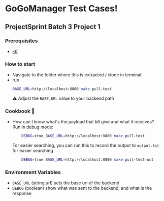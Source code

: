 # GoGoManager Test Cases!
## ProjectSprint Batch 3 Project 1

### Prerequisites
- [ k6 ](https://k6.io/docs/get-started/installation/)

### How to start
- Navigate to the folder where this is extracted / clone in terminal
- run
    ```bash
    BASE_URL=http://localhost:8080 make pull-test
    ```
    ⚠️ Adjust the `BASE_URL` value to your backend path
### Cookbook 🍳
- How can I know what's the payload that k6 give and what it receives? Run in debug mode:
    ```bash
        DEBUG=true BASE_URL=http://localhost:8080 make pull-test
    ```
    For easier searching, you can run this to record the output to `output.txt` for easier searching
    ```bash
        DEBUG=true BASE_URL=http://localhost:8080 make pull-test-out
    ```

### Environment Variables
- `BASE_URL` (string,url) sets the base url of the backend
- `DEBUG` (boolean) show what was sent to the backend, and what is the response
